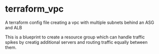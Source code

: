 # terraform_vpc
A terraform config file creating a vpc with multiple subnets behind an ASG and ALB

This is a blueprint to create a resource group which can handle traffic spikes by creatig additional servers and routing traffic equally between them.
